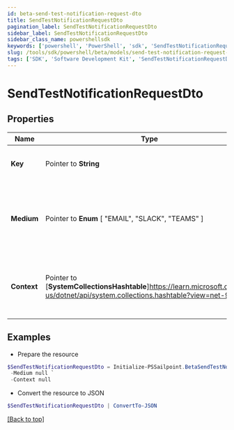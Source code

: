 ```yaml
---
id: beta-send-test-notification-request-dto
title: SendTestNotificationRequestDto
pagination_label: SendTestNotificationRequestDto
sidebar_label: SendTestNotificationRequestDto
sidebar_class_name: powershellsdk
keywords: ['powershell', 'PowerShell', 'sdk', 'SendTestNotificationRequestDto', 'BetaSendTestNotificationRequestDto'] 
slug: /tools/sdk/powershell/beta/models/send-test-notification-request-dto
tags: ['SDK', 'Software Development Kit', 'SendTestNotificationRequestDto', 'BetaSendTestNotificationRequestDto']
---
```



# SendTestNotificationRequestDto

## Properties

Name | Type | Description | Notes
------------ | ------------- | ------------- | -------------
**Key** |  Pointer to **String** | The template notification key. | [optional] 
**Medium** |  Pointer to  **Enum** [  "EMAIL",    "SLACK",    "TEAMS" ] | The notification medium. Has to be one of the following enum values. | [optional] 
**Context** |  Pointer to [**SystemCollectionsHashtable**]https://learn.microsoft.com/en-us/dotnet/api/system.collections.hashtable?view=net-9.0 | A Json object that denotes the context specific to the template. | [optional] 

## Examples

- Prepare the resource
```powershell
$SendTestNotificationRequestDto = Initialize-PSSailpoint.BetaSendTestNotificationRequestDto  -Key cloud_manual_work_item_summary `
 -Medium null `
 -Context null
```

- Convert the resource to JSON
```powershell
$SendTestNotificationRequestDto | ConvertTo-JSON
```


[[Back to top]](#) 

